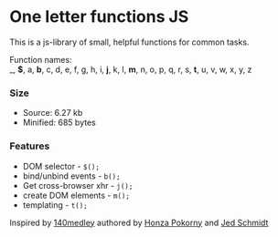 One letter functions JS
==========

This is a js-library of small, helpful functions for common tasks.

Function names:  
_, **$**, a, **b**, c, d, e, f, g, h, i, **j**, k, l, **m**, n, o, p, q, r, s, **t**, u, v, w, x, y, z

### Size

* Source:  6.27 kb
* Minified: 685 bytes

### Features

* DOM selector - `$();`
* bind/unbind events - `b();`
* Get cross-browser xhr - `j();`
* create DOM elements - `m();`
* templating - `t();`

Inspired by [140medley][medley] authored by [Honza Pokorny][Honza] and [Jed Schmidt][Schmidt]

[medley]: https://github.com/honza/140medley
[Honza]: https://github.com/honza/140medley
[Schmidt]: https://github.com/jed
